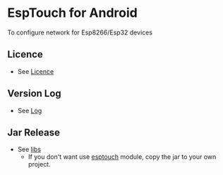 # EspTouch for Android
To configure network for Esp8266/Esp32 devices

## Licence
- See [Licence](ESPRESSIF_MIT_LICENSE_V1.LICENSE)

## Version Log
- See [Log](Log.md)

## Jar Release
- See [libs](releases/libs)  
    - If you don't want use [esptouch](esptouch) module, copy the jar to your own project.